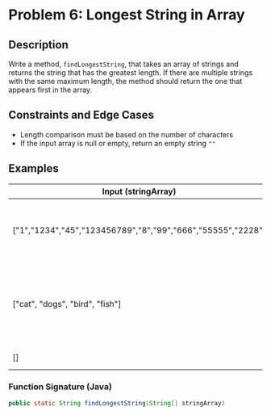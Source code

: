 # Problem 6: Longest String in Array

## Description
Write a method, `findLongestString`, that takes an array of strings and returns the string that has the greatest length. If there are multiple strings with the same maximum length, the method should return the one that appears first in the array.

## Constraints and Edge Cases
- Length comparison must be based on the number of characters
- If the input array is null or empty, return an empty string `""`

## Examples

| Input (stringArray) | Output | Explanation |
|---------------------|--------|-------------|
| ["1","1234","45","123456789","8","99","666","55555","2228"] | "123456789" | "123456789" has a length of 9, which is the maximum length in the array. |
| ["cat", "dogs", "bird", "fish"] | "dogs" | "dogs", "bird", and "fish" all have length 4. "dogs" is returned because it appears first. |
| [] | "" | Empty array constraint. |

### Function Signature (Java)
```java
public static String findLongestString(String[] stringArray)
```
